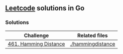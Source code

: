 ## [Leetcode](http://www.leetcode.com) solutions in Go

### Solutions

| Challenge | Related files |
| --- | --- |
| [461. Hamming Distance](https://leetcode.com/problems/hamming-distance/) | [./hammingdistance](./hammingdistance) |
